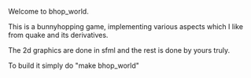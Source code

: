 Welcome to bhop_world.

This is a bunnyhopping game, implementing various aspects which I like from quake and its derivatives.

The 2d graphics are done in sfml and the rest is done by yours truly.

To build it simply do "make bhop_world"
